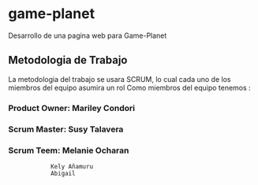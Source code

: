# game-planet
Desarrollo de una pagina web para Game-Planet
## Metodologia de Trabajo

La metodologia del trabajo se usara SCRUM, lo cual cada uno de los miembros del equipo asumira un rol
Como miembros del equipo tenemos :

 ### Product Owner: Mariley Condori

 ### Scrum Master: 	Susy Talavera

 ### Scrum Teem: 	Melanie Ocharan 
				Kely Añamuru
				Abigail